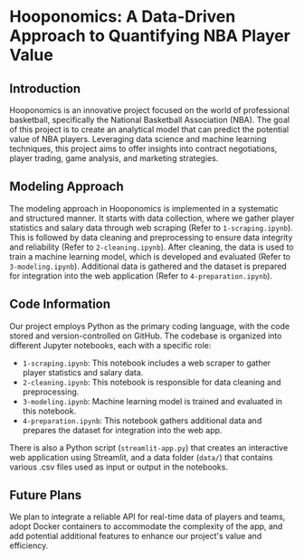 # Hooponomics: A Data-Driven Approach to Quantifying NBA Player Value

## Introduction

Hooponomics is an innovative project focused on the world of professional basketball, specifically the National Basketball Association (NBA). The goal of this project is to create an analytical model that can predict the potential value of NBA players. Leveraging data science and machine learning techniques, this project aims to offer insights into contract negotiations, player trading, game analysis, and marketing strategies. 

## Modeling Approach

The modeling approach in Hooponomics is implemented in a systematic and structured manner. It starts with data collection, where we gather player statistics and salary data through web scraping (Refer to `1-scraping.ipynb`). This is followed by data cleaning and preprocessing to ensure data integrity and reliability (Refer to `2-cleaning.ipynb`). After cleaning, the data is used to train a machine learning model, which is developed and evaluated (Refer to `3-modeling.ipynb`). Additional data is gathered and the dataset is prepared for integration into the web application (Refer to `4-preparation.ipynb`).

## Code Information

Our project employs Python as the primary coding language, with the code stored and version-controlled on GitHub. The codebase is organized into different Jupyter notebooks, each with a specific role:

- `1-scraping.ipynb`: This notebook includes a web scraper to gather player statistics and salary data.
- `2-cleaning.ipynb`: This notebook is responsible for data cleaning and preprocessing.
- `3-modeling.ipynb`: Machine learning model is trained and evaluated in this notebook.
- `4-preparation.ipynb`: This notebook gathers additional data and prepares the dataset for integration into the web app.

There is also a Python script (`streamlit-app.py`) that creates an interactive web application using Streamlit, and a data folder (`data/`) that contains various .csv files used as input or output in the notebooks.

## Future Plans

We plan to integrate a reliable API for real-time data of players and teams, adopt Docker containers to accommodate the complexity of the app, and add potential additional features to enhance our project's value and efficiency.